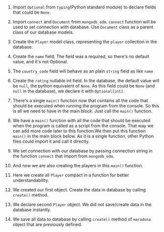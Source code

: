 1. Import `Optional` from `typing`(Python standard module) to declare fields that could be `None`.

2. Import `connect` and `Document` from `mongodb_odm`. `connect` function will be used to set connection with database. Use `Document` class as a parent class of our database models.

3. Create the `Player` model class, representing the `player` collection in the database.

4. Create the `name` field. The field was a required, so there's no default value, and it's not Optional.

5. The `country_code` field will behave as an plain `string` field as like `name`

6. Create the `rating` nullable int field. In the database, the default value will be `null`, the python equivalent of `None`. As this field could be `None` (and `null` in the database), we declare it with `Optional[int]`.

7. There's a single `main()` function now that contains all the code that should be executed when running the program from the console. So this is all we need to have in the main block. Just call the `main()` function.

8. We have a `main()` function with all the code that should be executed when the program is called as a script from the console. That way we can add more code later to this function.We then put this function `main()` in the main block below. As it is a single function, other Python files could import it and call it directly.

9. We set connection with our database by passing connection string in the function `connect` that import from `mongodb_odm`.

10. And now we are also creating the players in this `main()` function.

11. Here we create all `Player` compact in a function for better understandability.

12. We created our first object. Create the data in database by calling `create()` method.

13. We declare second `Player` object. We did not save/create data in the database instantly.

14. We save all data to database by calling `create()` method of `maradona` object that are previously defined.